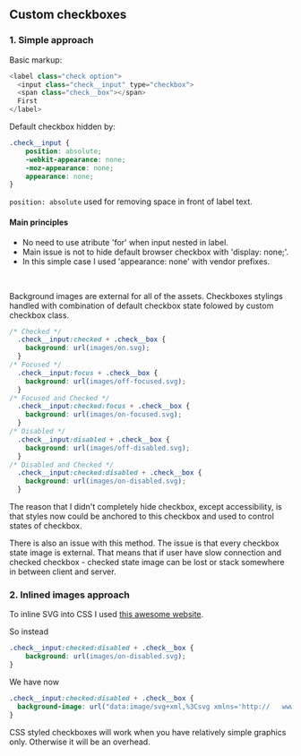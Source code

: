## **Custom checkboxes** ##


### **1. Simple approach** ###

Basic markup:
```javascript 
<label class="check option">
  <input class="check__input" type="checkbox">
  <span class="check__box"></span>
  First
</label>
```

Default checkbox hidden by: 
```css 
.check__input {
    position: absolute;
    -webkit-appearance: none;
    -moz-appearance: none;
    appearance: none;
}
```
```position: absolute``` used for removing space in front of label text.

#### Main principles ####
- No need to use atribute 'for' when input nested in label.<br>
- Main issue is not to hide default browser checkbox with 'display: none;'.<br>
- In this simple case I used 'appearance: none' with vendor prefixes.
<br>

Background images are external for all of the assets.
Checkboxes stylings handled with combination of default checkbox state folowed by custom checkbox class.

```css
/* Checked */
  .check__input:checked + .check__box {
    background: url(images/on.svg);
  }
/* Focused */
  .check__input:focus + .check__box {
    background: url(images/off-focused.svg);
  } 
/* Focused and Checked */
  .check__input:checked:focus + .check__box {
    background: url(images/on-focused.svg);
  }
/* Disabled */
  .check__input:disabled + .check__box {
    background: url(images/off-disabled.svg);
  }
/* Disabled and Checked */
  .check__input:checked:disabled + .check__box {
    background: url(images/on-disabled.svg);
  }
```


The reason that I didn't completely hide checkbox, except accessibility, is that
styles now could be anchored to this checkbox and used to control states of checkbox.
<br>

There is also an issue with this method.
The issue is that every checkbox state image is external.
That means that if user have slow connection and checked checkbox - checked state image can be lost
or stack somewhere in between client and server.
<br> 

### **2. Inlined images approach** ###
To inline SVG into CSS I used [this awesome website](https://yoksel.github.io/url-encoder/ru/).
<br>

So instead
```css
.check__input:checked:disabled + .check__box {
    background: url(images/on-disabled.svg);
}
```
We have now
```css
.check__input:checked:disabled + .check__box {
  background-image: url("data:image/svg+xml,%3Csvg xmlns='http://   www.w3.org/2000/svg' viewBox='0 0 20 20'%3E%3Crect x='2' y='2' width='16' height='16' fill='%239B9B9B' rx='3'/%3E%3Cpolyline fill='none' stroke='%23FFF' stroke-width='3' points='5 9 9 13 15 6'/%3E%3C/svg%3E");
}
```

CSS styled checkboxes will work when you have relatively simple graphics only. Otherwise it will be an overhead.